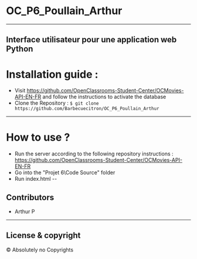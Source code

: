 # OC_P6_Poullain_Arthur
---
Interface utilisateur pour une application web Python
---
# Installation guide :
* Visit https://github.com/OpenClassrooms-Student-Center/OCMovies-API-EN-FR and follow the instructions to activate the database
* Clone the Repository : ```$ git clone https://github.com/Barbecuecitron/OC_P6_Poullain_Arthur ```
---
# How to use ?
* Run the server according to the following repository instructions : https://github.com/OpenClassrooms-Student-Center/OCMovies-API-EN-FR
* Go into the "Projet 6\Code Source\" folder
* Run index.html
--

## Contributors
* Arthur P
---
## License & copyright
© Absolutely no Copyrights 
